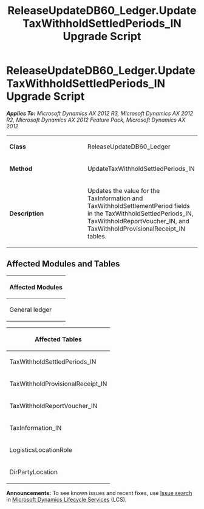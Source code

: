 ﻿---
title: ReleaseUpdateDB60_Ledger.UpdateTaxWithholdSettledPeriods_IN Upgrade Script
TOCTitle: ReleaseUpdateDB60_Ledger.UpdateTaxWithholdSettledPeriods_IN Upgrade Script
ms:assetid: 4153ca0c-587c-8708-e38c-e4e794d50012
ms:mtpsurl: https://msdn.microsoft.com/en-us/library/JJ718827(v=AX.60)
ms:contentKeyID: 49707870
ms.date: 05/18/2015
mtps_version: v=AX.60
---

# ReleaseUpdateDB60\_Ledger.UpdateTaxWithholdSettledPeriods\_IN Upgrade Script 


_**Applies To:** Microsoft Dynamics AX 2012 R3, Microsoft Dynamics AX 2012 R2, Microsoft Dynamics AX 2012 Feature Pack, Microsoft Dynamics AX 2012_

<table>
<colgroup>
<col style="width: 50%" />
<col style="width: 50%" />
</colgroup>
<tbody>
<tr class="odd">
<td><p><strong>Class</strong></p></td>
<td><p>ReleaseUpdateDB60_Ledger</p></td>
</tr>
<tr class="even">
<td><p><strong>Method</strong></p></td>
<td><p>UpdateTaxWithholdSettledPeriods_IN</p></td>
</tr>
<tr class="odd">
<td><p><strong>Description</strong></p></td>
<td><p>Updates the value for the TaxInformation and TaxWithholdSettlementPeriod fields in the TaxWithholdSettledPeriods_IN, TaxWithholdReportVoucher_IN, and TaxWithholdProvisionalReceipt_IN tables.</p></td>
</tr>
</tbody>
</table>


## Affected Modules and Tables

<table>
<colgroup>
<col style="width: 100%" />
</colgroup>
<thead>
<tr class="header">
<th><p>Affected Modules</p></th>
</tr>
</thead>
<tbody>
<tr class="odd">
<td><p>General ledger</p></td>
</tr>
</tbody>
</table>


<table>
<colgroup>
<col style="width: 100%" />
</colgroup>
<thead>
<tr class="header">
<th><p>Affected Tables</p></th>
</tr>
</thead>
<tbody>
<tr class="odd">
<td><p>TaxWithholdSettledPeriods_IN</p></td>
</tr>
<tr class="even">
<td><p>TaxWithholdProvisionalReceipt_IN</p></td>
</tr>
<tr class="odd">
<td><p>TaxWithholdReportVoucher_IN</p></td>
</tr>
<tr class="even">
<td><p>TaxInformation_IN</p></td>
</tr>
<tr class="odd">
<td><p>LogisticsLocationRole</p></td>
</tr>
<tr class="even">
<td><p>DirPartyLocation</p></td>
</tr>
</tbody>
</table>

  
**Announcements:** To see known issues and recent fixes, use [Issue search](http://go.microsoft.com/fwlink/?linkid=389258) in [Microsoft Dynamics Lifecycle Services](http://go.microsoft.com/fwlink/?linkid=306505) (LCS).

